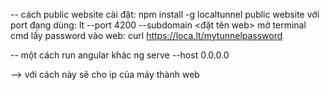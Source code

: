 -- cách public website 
cài đặt: npm install -g localtunnel 
public website với port đang dùng: lt --port 4200 --subdomain  <đặt tên web>
mở terminal cmd lấy password vào web: curl https://loca.lt/mytunnelpassword

-- một cách run angular khác 
ng serve --host 0.0.0.0

--> với cách này sẽ cho ip của máy thành web